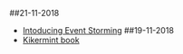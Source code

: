 ##21-11-2018
- [Intoducing Event Storming](eventstorming.md)
##19-11-2018
- [Kikermint book](README.md)
